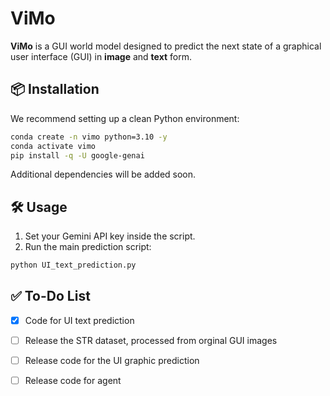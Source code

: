 # ViMo


**ViMo** is a GUI world model designed to predict the next state of a graphical user interface (GUI) in  **image** and **text** form.


## 📦 Installation

We recommend setting up a clean Python environment:

```bash
conda create -n vimo python=3.10 -y
conda activate vimo
pip install -q -U google-genai
```

Additional dependencies will be added soon.

## 🛠️ Usage

1. Set your Gemini API key inside the script.
2. Run the main prediction script:

```bash
python UI_text_prediction.py
```

## ✅ To-Do List

- [x] Code for  UI text prediction
- [ ] Release the STR dataset, processed from orginal GUI images
- [ ] Release code for the UI graphic prediction
- [ ] Release code for agent 


